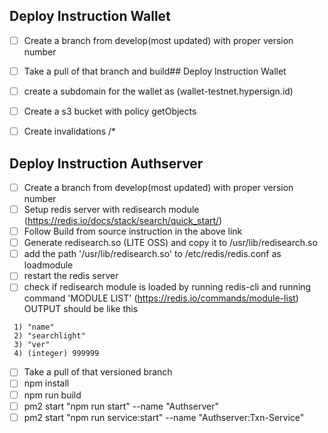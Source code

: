## Deploy Instruction Wallet
- [ ] Create a branch from develop(most updated)   with proper version number
- [ ] Take a pull of that branch and build## Deploy Instruction Wallet
- [ ] create a subdomain for the wallet as (wallet-testnet.hypersign.id)
- [ ] Create a s3 bucket with policy getObjects 
- [ ] Create invalidations /*




## Deploy Instruction Authserver
- [ ] Create a branch from develop(most updated)   with proper version number
- [ ] Setup redis server with redisearch module (https://redis.io/docs/stack/search/quick_start/)
- [ ] Follow Build from source instruction in the above link 
- [ ] Generate redisearch.so (LITE OSS) and copy it to /usr/lib/redisearch.so
- [ ] add the path '/usr/lib/redisearch.so' to  /etc/redis/redis.conf as loadmodule
- [ ] restart the redis server
- [ ] check if redisearch module is loaded by running redis-cli and running command 'MODULE LIST'  (https://redis.io/commands/module-list) OUTPUT should be like this
```
 1) "name"
 2) "searchlight"
 3) "ver"
 4) (integer) 999999
   ```
- [ ] Take a pull of that versioned branch
- [ ] npm install
- [ ] npm run build
- [ ] pm2 start "npm run start" --name "Authserver"
- [ ] pm2 start "npm run service:start" --name "Authserver:Txn-Service"